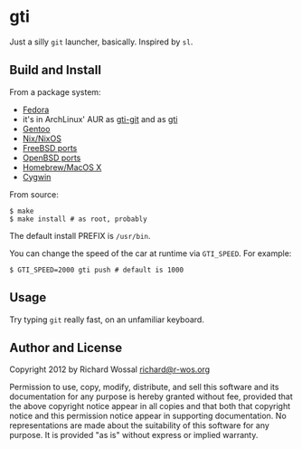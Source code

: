gti
===

Just a silly `git` launcher, basically. Inspired by `sl`.

Build and Install
-----------------

From a package system:
* [Fedora](https://src.fedoraproject.org/rpms/gti)
* it's in ArchLinux' AUR as [gti-git](https://aur.archlinux.org/packages/gti-git/) and as [gti](https://aur.archlinux.org/packages/gti/)
* [Gentoo](https://packages.gentoo.org/packages/dev-vcs/gti)
* [Nix/NixOS](https://search.nixos.org/packages?show=gti&query=gti)
* [FreeBSD ports](http://svnweb.freebsd.org/ports/head/games/gti/)
* [OpenBSD ports](http://openports.se/games/gti)
* [Homebrew/MacOS X](https://formulae.brew.sh/formula/gti#default)
* [Cygwin](https://cygwin.com/packages/summary/gti.html)

From source:

    $ make
    $ make install # as root, probably

The default install PREFIX is `/usr/bin`.

You can change the speed of the car at runtime via `GTI_SPEED`.
For example:

    $ GTI_SPEED=2000 gti push # default is 1000

Usage
-----

Try typing `git` really fast, on an unfamiliar keyboard.

Author and License
------------------

Copyright 2012 by Richard Wossal <richard@r-wos.org>

Permission to use, copy, modify, distribute, and sell this software
and its documentation for any purpose is hereby granted without fee,
provided that the above copyright notice appear in all copies and
that both that copyright notice and this permission notice appear in
supporting documentation.  No representations are made about the
suitability of this software for any purpose.  It is provided "as
is" without express or implied warranty.

